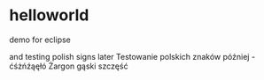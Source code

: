 # helloworld
demo for eclipse

and testing polish signs later
Testowanie polskich znaków później - ćśżńźąęłó
Żargon gąski szczęść
